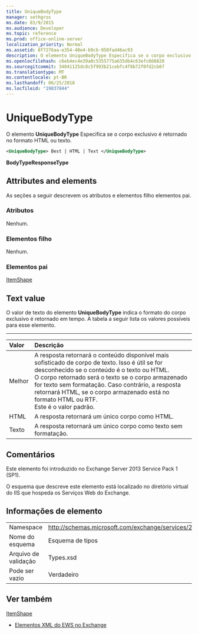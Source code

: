 ```yaml
---
title: UniqueBodyType
manager: sethgros
ms.date: 03/9/2015
ms.audience: Developer
ms.topic: reference
ms.prod: office-online-server
localization_priority: Normal
ms.assetid: 8f7276aa-e354-40e4-b9cb-950fad46ac93
description: O elemento UniqueBodyType Especifica se o corpo exclusivo é retornado no formato HTML ou texto.
ms.openlocfilehash: c6eb4ec4e39a0c5355775a635db4c63efc666820
ms.sourcegitcommit: 34041125dc8c5f993b21cebfc4f8b72f0fd2cb6f
ms.translationtype: MT
ms.contentlocale: pt-BR
ms.lasthandoff: 06/25/2018
ms.locfileid: "19837844"
---
```

# <a name="uniquebodytype"></a>UniqueBodyType

O elemento **UniqueBodyType** Especifica se o corpo exclusivo é retornado no formato HTML ou texto. 
  
```XML
<UniqueBodyType> Best | HTML | Text </UniqueBodyType>
```

 **BodyTypeResponseType**
## <a name="attributes-and-elements"></a>Attributes and elements

As seções a seguir descrevem os atributos e elementos filho elementos pai.
  
### <a name="attributes"></a>Atributos

Nenhum.
  
### <a name="child-elements"></a>Elementos filho

Nenhum.
  
### <a name="parent-elements"></a>Elementos pai

[ItemShape](itemshape.md)
  
## <a name="text-value"></a>Text value

O valor de texto do elemento **UniqueBodyType** indica o formato do corpo exclusivo é retornado em tempo. A tabela a seguir lista os valores possíveis para esse elemento. 
  
****

|**Valor**|**Descrição**|
|:-----|:-----|
|Melhor  <br/> |A resposta retornará o conteúdo disponível mais sofisticado de corpo de texto. Isso é útil se for desconhecido se o conteúdo é o texto ou HTML.  <br/> O corpo retornado será o texto se o corpo armazenado for texto sem formatação. Caso contrário, a resposta retornará HTML, se o corpo armazenado está no formato HTML ou RTF.  <br/> Este é o valor padrão.  <br/> |
|HTML  <br/> |A resposta retornará um único corpo como HTML.  <br/> |
|Texto  <br/> |A resposta retornará um único corpo como texto sem formatação.  <br/> |
   
## <a name="remarks"></a>Comentários

Este elemento foi introduzido no Exchange Server 2013 Service Pack 1 (SP1).
  
O esquema que descreve este elemento está localizado no diretório virtual do IIS que hospeda os Serviços Web do Exchange.
  
## <a name="element-information"></a>Informações de elemento

|||
|:-----|:-----|
|Namespace  <br/> |http://schemas.microsoft.com/exchange/services/2006/types  <br/> |
|Nome do esquema  <br/> |Esquema de tipos  <br/> |
|Arquivo de validação  <br/> |Types.xsd  <br/> |
|Pode ser vazio  <br/> |Verdadeiro  <br/> |
   
## <a name="see-also"></a>Ver também



[ItemShape](itemshape.md)


- [Elementos XML do EWS no Exchange](ews-xml-elements-in-exchange.md)

